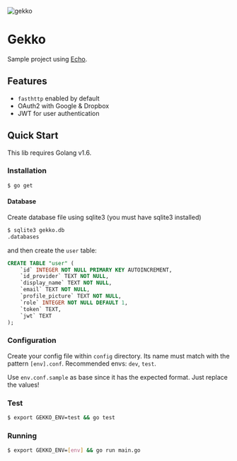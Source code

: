 ![gekko](https://github.com/tonymtz/gekko/blob/master/static/gekko.png)

# Gekko

Sample project using [Echo](https://github.com/labstack/echo).

## Features
- `fasthttp` enabled by default
- OAuth2 with Google & Dropbox
- JWT for user authentication

## Quick Start
This lib requires Golang v1.6.

### Installation
```sh
$ go get
```

#### Database

Create database file using sqlite3 (you must have sqlite3 installed)
```sh
$ sqlite3 gekko.db
.databases
```

and then create the `user` table:

```sql
CREATE TABLE "user" (
    `id` INTEGER NOT NULL PRIMARY KEY AUTOINCREMENT,
    `id_provider` TEXT NOT NULL,
    `display_name` TEXT NOT NULL,
    `email` TEXT NOT NULL,
    `profile_picture` TEXT NOT NULL,
    `role` INTEGER NOT NULL DEFAULT 1,
    `token` TEXT,
    `jwt` TEXT
);
```

### Configuration

Create your config file within `config` directory. Its name must match with the pattern `[env].conf`.
Recommended envs: `dev`, `test`.

Use `env.conf.sample` as base since it has the expected format. Just replace the values!

### Test
```sh
$ export GEKKO_ENV=test && go test
```

### Running
```sh
$ export GEKKO_ENV=[env] && go run main.go
```
